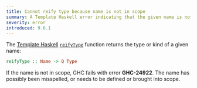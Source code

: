 ```yaml
---
title: Cannot reify type because name is not in scope
summary: A Template Haskell error indicating that the given name is not in scope and therefore cannot be reified.
severity: error
introduced: 9.6.1
---
```


The [Template Haskell] [`reifyType`][haddock-reifyType] function
returns the type or kind of a given name:

```haskell
reifyType :: Name -> Q Type
```

If the name is not in scope, GHC fails with error **GHC-24922**.
The name has possibly been misspelled, or needs to be defined or
brought into scope.

[Template Haskell]: https://ghc.gitlab.haskell.org/ghc/doc/users_guide/exts/template_haskell.html
[haddock-reifyType]: https://hackage.haskell.org/package/template-haskell-2.22.0.0/docs/Language-Haskell-TH.html#v:reifyType
